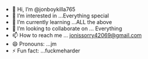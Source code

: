 - 👋 Hi, I’m @jonboykilla765
- 👀 I’m interested in ...Everything special 
- 🌱 I’m currently learning ...ALL the above
- 💞️ I’m looking to collaborate on ... Everything 
- 📫 How to reach me ... jonissorry42069@gmail.com
- 😄 Pronouns: ...jm
- ⚡ Fun fact: ...fuckmeharder

<!---
jonboykilla765/jonboykilla765 is a ✨ special ✨ repository because its `README.md` (this file) appears on your GitHub profile.
You can click the Preview link to take a look at your changes.
--->
